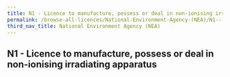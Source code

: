 ```yaml
---
title: N1 - Licence to manufacture, possess or deal in non-ionising irradiating apparatus
permalink: /browse-all-licences/National-Environment-Agency-(NEA)/N1---Licence-to-manufacture--possess-or-deal-in-non-ionising-irradiating-apparatus
third_nav_title: National Environment Agency (NEA)
---
```

## N1 - Licence to manufacture, possess or deal in non-ionising irradiating apparatus

